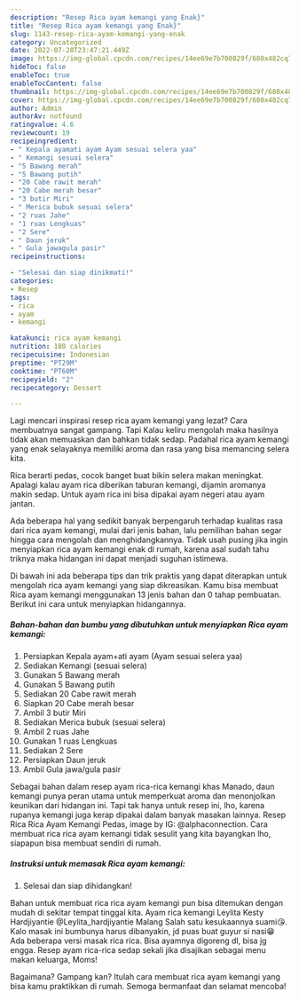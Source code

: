 ```yaml
---
description: "Resep Rica ayam kemangi yang Enak}"
title: "Resep Rica ayam kemangi yang Enak}"
slug: 1143-resep-rica-ayam-kemangi-yang-enak
category: Uncategorized
date: 2022-07-28T23:47:21.449Z
image: https://img-global.cpcdn.com/recipes/14ee69e7b700829f/680x482cq70/rica-ayam-kemangi-foto-resep-utama.jpg
hideToc: false
enableToc: true
enableTocContent: false
thumbnail: https://img-global.cpcdn.com/recipes/14ee69e7b700829f/680x482cq70/rica-ayam-kemangi-foto-resep-utama.jpg
cover: https://img-global.cpcdn.com/recipes/14ee69e7b700829f/680x482cq70/rica-ayam-kemangi-foto-resep-utama.jpg
author: Admin
authorAv: notfound
ratingvalue: 4.6
reviewcount: 19
recipeingredient:
- " Kepala ayamati ayam Ayam sesuai selera yaa"
- " Kemangi sesuai selera"
- "5 Bawang merah"
- "5 Bawang putih"
- "20 Cabe rawit merah"
- "20 Cabe merah besar"
- "3 butir Miri"
- " Merica bubuk sesuai selera"
- "2 ruas Jahe"
- "1 ruas Lengkuas"
- "2 Sere"
- " Daun jeruk"
- " Gula jawagula pasir"
recipeinstructions:

- "Selesai dan siap dinikmati!"
categories:
- Resep
tags:
- rica
- ayam
- kemangi

katakunci: rica ayam kemangi 
nutrition: 180 calories
recipecuisine: Indonesian
preptime: "PT29M"
cooktime: "PT60M"
recipeyield: "2"
recipecategory: Dessert

---
```



Lagi mencari inspirasi resep rica ayam kemangi yang lezat? Cara membuatnya sangat gampang. Tapi Kalau keliru mengolah maka hasilnya tidak akan memuaskan dan bahkan tidak sedap. Padahal rica ayam kemangi yang enak selayaknya memiliki aroma dan rasa yang bisa memancing selera kita.


Rica berarti pedas, cocok banget buat bikin selera makan meningkat. Apalagi kalau ayam rica diberikan taburan kemangi, dijamin aromanya makin sedap. Untuk ayam rica ini bisa dipakai ayam negeri atau ayam jantan.

Ada beberapa hal yang sedikit banyak berpengaruh terhadap kualitas rasa dari rica ayam kemangi, mulai dari jenis bahan, lalu pemilihan bahan segar hingga cara mengolah dan menghidangkannya. Tidak usah pusing jika ingin menyiapkan rica ayam kemangi enak di rumah, karena asal sudah tahu triknya maka hidangan ini dapat menjadi suguhan istimewa.


Di bawah ini ada beberapa tips dan trik praktis yang dapat diterapkan untuk mengolah rica ayam kemangi yang siap dikreasikan. Kamu bisa membuat Rica ayam kemangi menggunakan 13 jenis bahan dan 0 tahap pembuatan. Berikut ini cara untuk menyiapkan hidangannya.

<!--inarticleads1-->

##### Bahan-bahan dan bumbu yang dibutuhkan untuk menyiapkan Rica ayam kemangi:

1. Persiapkan  Kepala ayam+ati ayam (Ayam sesuai selera yaa)
1. Sediakan  Kemangi (sesuai selera)
1. Gunakan 5 Bawang merah
1. Gunakan 5 Bawang putih
1. Sediakan 20 Cabe rawit merah
1. Siapkan 20 Cabe merah besar
1. Ambil 3 butir Miri
1. Sediakan  Merica bubuk (sesuai selera)
1. Ambil 2 ruas Jahe
1. Gunakan 1 ruas Lengkuas
1. Sediakan 2 Sere
1. Persiapkan  Daun jeruk
1. Ambil  Gula jawa/gula pasir


Sebagai bahan dalam resep ayam rica-rica kemangi khas Manado, daun kemangi punya peran utama untuk memperkuat aroma dan menonjolkan keunikan dari hidangan ini. Tapi tak hanya untuk resep ini, lho, karena rupanya kemangi juga kerap dipakai dalam banyak masakan lainnya. Resep Rica Rica Ayam Kemangi Pedas, image by IG: @alphaconnection. Cara membuat rica rica ayam kemangi tidak sesulit yang kita bayangkan lho, siapapun bisa membuat sendiri di rumah. 

<!--inarticleads2-->

##### Instruksi untuk memasak Rica ayam kemangi:


1. Selesai dan siap dihidangkan!

Bahan untuk membuat rica rica ayam kemangi pun bisa ditemukan dengan mudah di sekitar tempat tinggal kita. Ayam rica kemangi Leylita Kesty Hardjiyantie @Leylita_hardjiyantie Malang Salah satu kesukaannya suami😘. Kalo masak ini bumbunya harus dibanyakin, jd puas buat guyur si nasi😁 Ada beberapa versi masak rica rica. Bisa ayamnya digoreng dl, bisa jg engga. Resep ayam rica-rica sedap sekali jika disajikan sebagai menu makan keluarga, Moms! 

Bagaimana? Gampang kan? Itulah cara membuat rica ayam kemangi yang bisa kamu praktikkan di rumah. Semoga bermanfaat dan selamat mencoba!
